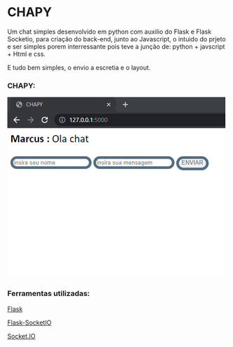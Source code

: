 # CHAPY

Um chat simples desenvolvido em python com auxilio do Flask e Flask Socketio, para criação do back-end, junto ao Javascript, o intuido do prjeto e ser simples porem interressante pois teve a junção de: python + javscript + Html e css.

E tudo bem simples, o envio a escretia e o layout.

### CHAPY:
![char](img/chapy-chat.png)


### Ferramentas utilizadas:

[Flask](https://flask.palletsprojects.com/en/2.3.x/)

[Flask-SocketIO](https://flask-socketio.readthedocs.io/en/latest/)

[Socket.IO](https://socket.io/)
